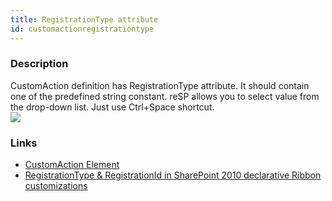 ```yaml
---
title: RegistrationType attribute
id: customactionregistrationtype
---
```


### Description
CustomAction definition has RegistrationType attribute. It should contain one of the predefined string constant.
reSP allows you to select value from the drop-down list.
Just use Ctrl+Space shortcut.
<br/>
![](/assets/resp/code-completion/CustomActionRegistrationType.png)
  
### Links
- [CustomAction Element](https://msdn.microsoft.com/en-us/library/office/ms460194.aspx)
- [RegistrationType & RegistrationId in SharePoint 2010 declarative Ribbon customizations](http://blog.alexboev.com/2011/12/registrationtype-registrationid-in.html)


